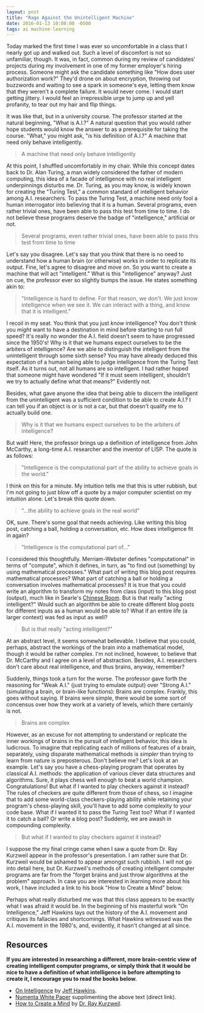 ```yaml
---
layout: post
title: "Rage Against the Unintelligent Machine"
date: 2016-01-13 10:08:00 -0500
tags: ai machine-learning
---
```


Today marked the first time I was ever so uncomfortable in a class that I nearly got up and walked out. Such a level of discomfort is not so unfamiliar, though. It was, in fact, common during my review of candidates' projects during my involvement in one of my former employer's hiring process. Someone might ask the candidate something like "How does user authorization work?" They'd drone on about encryption, throwing out buzzwords and waiting to see a spark in someone's eye, letting them know that they weren't a complete failure. It would never come. I would start getting jittery. I would feel an irrepressible urge to jump up and yell profanity, to tear out my hair and flip things.

It was like that, but in a university course. The professor started at the natural beginning, "What is A.I.?" A natural question that you would rather hope students would know the answer to as a prerequisite for taking the course. "What," you might ask, "*is* his definition of A.I.?" A machine that need only behave intelligently.

> A machine that need only behave intelligently

At this point, I shuffled uncomfortably in my chair. While this concept dates back to Dr. Alan Turing, a man widely considered the father of modern computing, this idea of a facade of intelligence with no real intelligent underpinnings disturbs me. Dr. Turing, as you may know, is widely known for creating the "Turing Test," a common standard of intelligent behavior among A.I. researchers. To pass the Turing Test, a machine need only fool a human interrogator into believing that it is a human. Several programs, even rather trivial ones, have been able to pass this test from time to time. I do not believe these programs deserve the badge of "intelligence," artificial or not.

> Several programs, even rather trivial ones, have been able to pass this test from time to time

Let's say you disagree. Let's say that you think that there is no need to understand how a human brain (or otherwise) works in order to replicate its output. Fine, let's agree to disagree and move on. So you want to create a machine that will act "intelligent." What is this "intelligence" anyway? Just on cue, the professor ever so slightly bumps the issue. He states something akin to:

> "Intelligence is hard to define. For that reason, we don't. We just know intelligence when we see it. We can interact with a thing, and know that it is intelligent."

I recoil in my seat. You think that you just *know* intelligence? You don't think you *might* want to have a destination in mind before starting to run full speed? It's really no wonder the A.I. field doesn't seem to have progressed since the 1950's! Why is it that we humans expect ourselves to be the arbiters of intelligence? Are we able to distinguish the intelligent from the unintelligent through some sixth sense? You may have already deduced this expectation of a human being able to judge intelligence from the Turing Test itself. As it turns out, not all humans are so intelligent. I had rather hoped that someone might have wondered "If it must seem intelligent, shouldn't we try to actually define what that means?" Evidently not.

Besides, what gave anyone the idea that being able to discern the intelligent from the unintelligent was a sufficient condition to be able to create A.I.? I can tell you if an object is or is not a car, but that doesn't qualify me to actually build one.

> Why is it that we humans expect ourselves to be the arbiters of intelligence?

But wait! Here, the professor brings up a definition of intelligence from John McCarthy, a long-time A.I. researcher and the inventor of LISP. The quote is as follows:

> "Intelligence is the computational part of the ability to achieve goals in the world."

I think on this for a minute. My intuition tells me that this is utter rubbish, but I'm not going to just blow off a quote by a major computer scientist on my intuition alone. Let's break this quote down.

> "...the ability to achieve goals in the real world"

OK, sure. There's some goal that needs achieving. Like writing this blog post, catching a ball, holding a conversation, etc. How does intelligence fit in again?

> "Intelligence is the computational part of..."

I considered this thoughtfully. Merriam-Webster defines "computational" in terms of "compute", which it defines, in turn, as "to find out (something) by using mathematical processes." What part of writing this blog post requires mathematical processes? What part of catching a ball or holding a conversation involves mathematical processes? It is true that you could write an algorithm to transform my notes from class (input) to this blog post (output), much like in Searle's [Chinese Room](http://plato.stanford.edu/entries/chinese-room/). But is that really "acting intelligent?" Would such an algorithm be able to create different blog posts for different inputs as a human would be able to? What if an entire life (a larger context) was fed as input as well?

> But is that really "acting intelligent?"

At an abstract level, it seems somewhat believable. I believe that you could, perhaps, abstract the workings of the brain into a mathematical model, though it would be rather complex. I'm not inclined, however, to believe that Dr. McCarthy and I agree on a level of abstraction. Besides, A.I. researchers don't care about real intelligence, and thus brains, anyway, remember?

Suddenly, things took a turn for the worse. The professor gave forth the reasoning for "Weak A.I." (just trying to emulate output) over "Strong A.I." (simulating a brain, or brain-like functions): Brains are complex. Frankly, this goes without saying. If brains were simple, there would be some sort of concensus over how they work at a variety of levels, which there certainly is not.

> Brains are complex

However, as an excuse for not attempting to understand or replicate the inner workings of brains in the pursuit of intelligent behavior, this idea is ludicrous. To imagine that replicating each of millions of features of a brain, separately, using disparate mathematical methods is *simpler* than trying to learn from nature is preposterous. Don't believe me? Let's look at an example. Let's say you have a chess-playing program that operates by classical A.I. methods: the application of various clever data structures and algorithms. Sure, it plays chess well enough to beat a world champion. Congratulations! But what if I wanted to play checkers against it instead? The rules of checkers are quite different from those of chess, so I imagine that to add some world-class checkers-playing ability while retaining your program's chess-playing skill, you'll have to add some complexity to your code base. What if I wanted it to pass the Turing Test too? What if I wanted it to catch a ball? Or write a blog post? Suddenly, we are awash in compounding complexity.

> But what if I wanted to play checkers against it instead?

I suppose the my final cringe came when I saw a quote from Dr. Ray Kurzweil appear in the professor's presentation. I am rather sure that Dr. Kurzweil would be ashamed to appear amongst such rubbish. I will not go into detail here, but Dr. Kurzweil's methods of creating intelligent computer programs are far from the "forget brains and just throw algorithms at the problem" approach. In case you are interested in learning more about his work, I have included a link to his book "How to Create a Mind" below.

Perhaps what really disturbed me was that this class appears to be exactly what I was afraid it would be. In the beginning of his masterful work "On Intelligence," Jeff Hawkins lays out the history of the A.I. movement and critiques its fallacies and shortcomings. What Hawkins witnessed was the A.I. movement in the 1980's, and, evidently, it hasn't changed at all since.

## Resources

**If you are interested in researching a different, more brain-centric view of creating intelligent computer programs, or simply think that it would be nice to have a definition of what intelligence is before attempting to create it, I encourage you to read the books below.**

- [On Intelligence](http://www.amazon.com/Intelligence-Jeff-Hawkins/dp/0805078533/) by [Jeff Hawkins](https://en.wikipedia.org/wiki/Jeff_Hawkins).
- [Numenta White Paper](http://numenta.org/resources/HTM_CorticalLearningAlgorithms.pdf) supplimenting the above text (direct link).
- [How to Create a Mind](http://www.amazon.com/How-Create-Mind-Thought-Revealed/dp/1491518839) by [Dr. Ray Kurzweil](http://www.kurzweilai.net/ray-kurzweil-biography).
